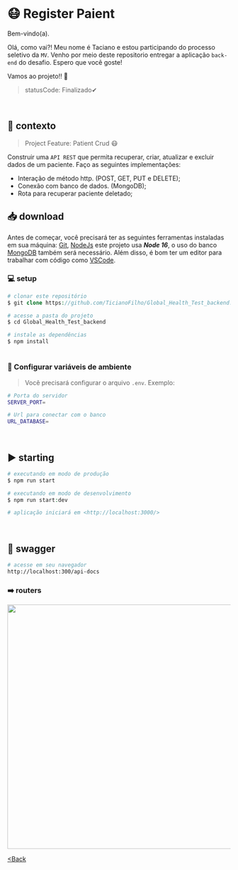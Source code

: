 # 😷 Register Paient

Bem-vindo(a).

Olá, como vai?! Meu nome é Taciano e estou participando do processo seletivo da `MV`.
Venho por meio deste repositorio entregar a aplicação `back-end` do desafio. Espero que você goste!

Vamos ao projeto!! 🚀

> statusCode: Finalizado✔

<br>

## 🧠 contexto
> Project Feature: Patient Crud 😷

Construir uma `API REST` que permita recuperar, criar, atualizar e excluir dados de um paciente. Faço as seguintes implementações:

* Interação de método http. (POST, GET, PUT e DELETE);
* Conexão com banco de dados. (MongoDB);
* Rota para recuperar paciente deletado;


## 📥 download

Antes de começar, você precisará ter as seguintes ferramentas instaladas em sua máquina:
[Git](https://git-scm.com), [NodeJs](https://nodejs.org/en/) este projeto usa ***Node 16***, o uso do banco [MongoDB](https://www.mongodb.com/try/download/community) também será necessário. Além disso, é bom ter um editor para trabalhar com código como [VSCode](https://code.visualstudio.com/). 


### 💻 setup

```php
# clonar este repositório
$ git clone https://github.com/TicianoFilho/Global_Health_Test_backend.git

# acesse a pasta do projeto
$ cd Global_Health_Test_backend

# instale as dependências
$ npm install
```

#

### 🔧 Configurar variáveis de ambiente
> Você precisará configurar o arquivo `.env`. Exemplo:

```bash
# Porta do servidor 
SERVER_PORT=

# Url para conectar com o banco
URL_DATABASE=
```

<br>

## ▶ starting
```php
# executando em modo de produção
$ npm run start

# executando em modo de desenvolvimento
$ npm run start:dev

# aplicação iniciará em <http://localhost:3000/>
```

<br>  

## 📄 swagger
```bash
# acesse em seu navegador 
http://localhost:300/api-docs

```

### ➡️ routers
<img width="550" src="https://user-images.githubusercontent.com/94809293/181273241-74a918c9-5e89-49db-89f4-fb734d353a03.png">

<br>

	
[<Back](#-register-patient-)
